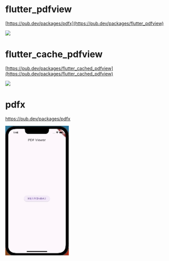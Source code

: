 # flutter_pdfview

[https://pub.dev/packages/pdfx](https://pub.dev/packages/flutter_pdfview)

<img src="./assets/gif/flutter_pdfview.gif" width=200>

# flutter_cache_pdfview

[https://pub.dev/packages/flutter_cached_pdfview](https://pub.dev/packages/flutter_cached_pdfview)

<img src="./assets/gif/flutter_cache_pdfview.gif" width=200>

# pdfx

https://pub.dev/packages/pdfx

<img src="./assets/gif/pdf_viewer_sample.gif"  width=200>
